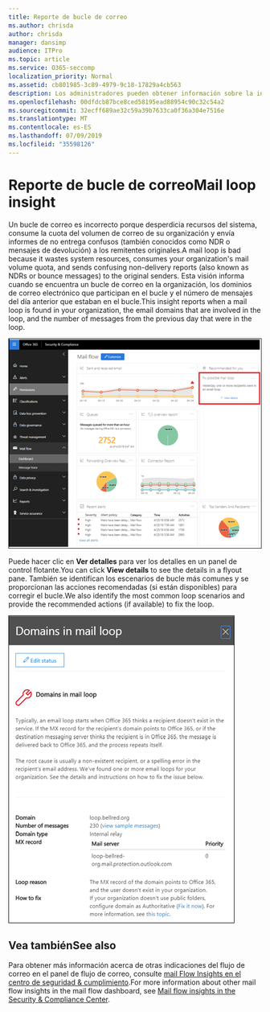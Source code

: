 ```yaml
---
title: Reporte de bucle de correo
ms.author: chrisda
author: chrisda
manager: dansimp
audience: ITPro
ms.topic: article
ms.service: O365-seccomp
localization_priority: Normal
ms.assetid: cb801985-3c89-4979-9c18-17829a4cb563
description: Los administradores pueden obtener información sobre la información sobre el bucle de correo en el panel de flujo de correo en el centro de seguridad & cumplimiento.
ms.openlocfilehash: 00dfdcb87bce8ced58195ead88954c90c32c54a2
ms.sourcegitcommit: 32ecff689ae32c59a39b7633ca0f36a304e7516e
ms.translationtype: MT
ms.contentlocale: es-ES
ms.lasthandoff: 07/09/2019
ms.locfileid: "35598126"
---
```

# <a name="mail-loop-insight"></a><span data-ttu-id="8f719-103">Reporte de bucle de correo</span><span class="sxs-lookup"><span data-stu-id="8f719-103">Mail loop insight</span></span>

<span data-ttu-id="8f719-104">Un bucle de correo es incorrecto porque desperdicia recursos del sistema, consume la cuota del volumen de correo de su organización y envía informes de no entrega confusos (también conocidos como NDR o mensajes de devolución) a los remitentes originales.</span><span class="sxs-lookup"><span data-stu-id="8f719-104">A mail loop is bad because it wastes system resources, consumes your organization's mail volume quota, and sends confusing non-delivery reports (also known as NDRs or bounce messages) to the original senders.</span></span> <span data-ttu-id="8f719-105">Esta visión informa cuando se encuentra un bucle de correo en la organización, los dominios de correo electrónico que participan en el bucle y el número de mensajes del día anterior que estaban en el bucle.</span><span class="sxs-lookup"><span data-stu-id="8f719-105">This insight reports when a mail loop is found in your organization, the email domains that are involved in the loop, and the number of messages from the previous day that were in the loop.</span></span>

![Un bucle de correo información sobre el panel del flujo de correo en el centro de seguridad & cumplimiento](media/c3f707cb-4c89-4e88-989c-81ce1d1d6b99.png)

<span data-ttu-id="8f719-107">Puede hacer clic en **Ver detalles** para ver los detalles en un panel de control flotante.</span><span class="sxs-lookup"><span data-stu-id="8f719-107">You can click **View details** to see the details in a flyout pane.</span></span> <span data-ttu-id="8f719-108">También se identifican los escenarios de bucle más comunes y se proporcionan las acciones recomendadas (si están disponibles) para corregir el bucle.</span><span class="sxs-lookup"><span data-stu-id="8f719-108">We also identify the most common loop scenarios and provide the recommended actions (if available) to fix the loop.</span></span>

![Panel flotante después de hacer clic en ver detalles en un bucle incorrecto información sobre el panel de flujo de correo](media/f7e21300-c62f-41ec-853f-4a2775cd8aa7.png)

## <a name="see-also"></a><span data-ttu-id="8f719-110">Vea también</span><span class="sxs-lookup"><span data-stu-id="8f719-110">See also</span></span>

<span data-ttu-id="8f719-111">Para obtener más información acerca de otras indicaciones del flujo de correo en el panel de flujo de correo, consulte [mail Flow Insights en el centro de seguridad & cumplimiento](mail-flow-insights.md).</span><span class="sxs-lookup"><span data-stu-id="8f719-111">For more information about other mail flow insights in the mail flow dashboard, see [Mail flow insights in the Security & Compliance Center](mail-flow-insights.md).</span></span>
